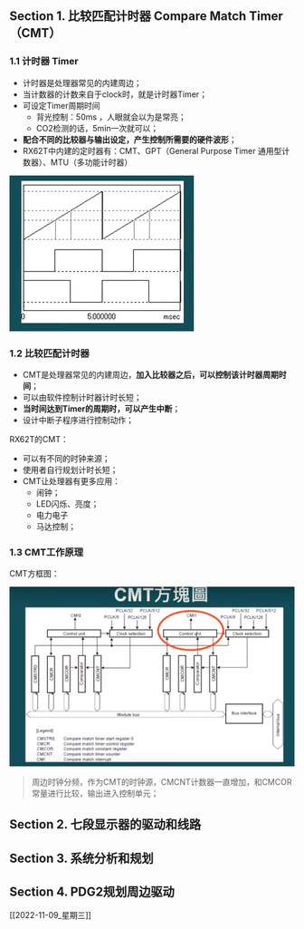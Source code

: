 
## Section 1. 比较匹配计时器 Compare Match Timer（CMT）

### 1.1 计时器 Timer

- 计时器是处理器常见的内建周边；
- 当计数器的计数来自于clock时，就是计时器Timer；
- 可设定Timer周期时间
	- 背光控制：50ms ，人眼就会以为是常亮；
	- CO2检测的话，5min一次就可以；
- **配合不同的比较器与输出设定，产生控制所需要的硬件波形**；
- RX62T中内建的定时器有：CMT、GPT（General Purpose Timer 通用型计数器）、MTU（多功能计时器）

![比较计时器产生方波](https://raw.githubusercontent.com/DustOfStars/ObsPicGo/master/Gavin_Obs/20221109162904.png)

### 1.2 比较匹配计时器

- CMT是处理器常见的内建周边，**加入比较器之后，可以控制该计时器周期时间**；
- 可以由软件控制计时器计时长短；
- **当时间达到Timer的周期时，可以产生中断**；
- 设计中断子程序进行控制动作；

RX62T的CMT：
- 可以有不同的时钟来源；
- 使用者自行规划计时长短；
- CMT让处理器有更多应用：
	- 闹钟；
	- LED闪烁、亮度；
	- 电力电子
	- 马达控制；


### 1.3 CMT工作原理

CMT方框图：

![](https://raw.githubusercontent.com/DustOfStars/ObsPicGo/master/Gavin_Obs/20221109172052.png)

> 周边时钟分频，作为CMT的时钟源，CMCNT计数器一直增加，和CMCOR常量进行比较，输出进入控制单元；








## Section 2. 七段显示器的驱动和线路


## Section 3. 系统分析和规划


## Section 4. PDG2规划周边驱动





[[2022-11-09_星期三]]

